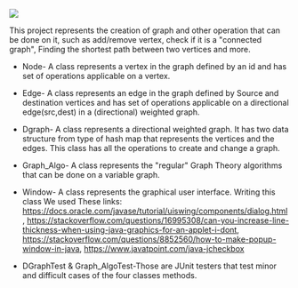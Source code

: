 ![](https://i.imgur.com/FJk2Z3V.png)

This project represents the creation of graph and other operation that can be done on it, such as add/remove vertex, check if it is a "connected graph", Finding the shortest path between two vertices and more.

- Node- A class represents a vertex in the graph defined by an id and has set of operations applicable on a vertex.

- Edge- A class represents an edge in the graph defined by Source and destination vertices and has set of operations applicable on a directional edge(src,dest) in a (directional) weighted graph. 

- Dgraph- A class represents a directional weighted graph.
It has two data structure from type of hash map that represents the vertices and the edges. This class has all the operations to create and change a graph.

- Graph_Algo- A class represents the "regular" Graph Theory algorithms that can be done on a variable graph.

- Window- A class represents the graphical user interface.
Writing this class We used These links:
https://docs.oracle.com/javase/tutorial/uiswing/components/dialog.html,
https://stackoverflow.com/questions/16995308/can-you-increase-line-thickness-when-using-java-graphics-for-an-applet-i-dont,
https://stackoverflow.com/questions/8852560/how-to-make-popup-window-in-java,
https://www.javatpoint.com/java-jcheckbox

- DGraphTest & Graph_AlgoTest-Those are JUnit testers that test minor and difficult cases of the four classes methods.
